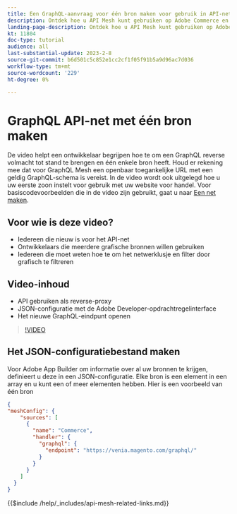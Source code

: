 ```yaml
---
title: Een GraphQL-aanvraag voor één bron maken voor gebruik in API-net
description: Ontdek hoe u API Mesh kunt gebruiken op Adobe Commerce en [!DNL Adobe App Builder]. Meer informatie over het maken van een aanvraag met één bron.
landing-page-description: Ontdek hoe u API Mesh kunt gebruiken op Adobe Commerce en [!DNL Adobe App Builder]. Meer informatie over het maken van een aanvraag met één bron.
kt: 11804
doc-type: tutorial
audience: all
last-substantial-update: 2023-2-8
source-git-commit: b6d501c5c852e1cc2cf1f05f91b5a9d96ac7d036
workflow-type: tm+mt
source-wordcount: '229'
ht-degree: 0%

---
```


# GraphQL API-net met één bron maken

De video helpt een ontwikkelaar begrijpen hoe te om een GraphQL reverse volmacht tot stand te brengen en één enkele bron heeft. Houd er rekening mee dat voor GraphQL Mesh een openbaar toegankelijke URL met een geldig GraphQL-schema is vereist. In de video wordt ook uitgelegd hoe u uw eerste zoon instelt voor gebruik met uw website voor handel. Voor basiscodevoorbeelden die in de video zijn gebruikt, gaat u naar [Een net maken](https://developer.adobe.com/graphql-mesh-gateway/gateway/create-mesh/#create-a-mesh-1).

## Voor wie is deze video?

* Iedereen die nieuw is voor het API-net
* Ontwikkelaars die meerdere grafische bronnen willen gebruiken
* Iedereen die moet weten hoe te om het netwerklusje en filter door grafisch te filtreren

## Video-inhoud

* API gebruiken als reverse-proxy
* JSON-configuratie met de Adobe Developer-opdrachtregelinterface
* Het nieuwe GraphQL-eindpunt openen

>[!VIDEO](https://video.tv.adobe.com/v/3414124)

## Het JSON-configuratiebestand maken

Voor Adobe App Builder om informatie over al uw bronnen te krijgen, definieert u deze in een JSON-configuratie. Elke bron is een element in een array en u kunt een of meer elementen hebben. Hier is een voorbeeld van één bron

```json
{
"meshConfig": {
    "sources": [
      {
        "name": "Commerce",
        "handler": {
          "graphql": {
            "endpoint": "https://venia.magento.com/graphql/"
          }
        }
      }
    ]
  }
}
```

{{$include /help/_includes/api-mesh-related-links.md}}
